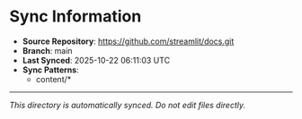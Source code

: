 # Sync Information

- **Source Repository**: https://github.com/streamlit/docs.git
- **Branch**: main
- **Last Synced**: 2025-10-22 06:11:03 UTC
- **Sync Patterns**:
  - content/*

---
*This directory is automatically synced. Do not edit files directly.*
